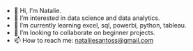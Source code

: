 - 👋 Hi, I’m Natalie. 
- 👀 I’m interested in data science and data analytics.
- 🌱 I’m currently learning excel, sql, powerbi, python, tableau.
- 💞️ I’m looking to collaborate on beginner projects.
- 📫 How to reach me: nataliiesantoss@gmail.com
